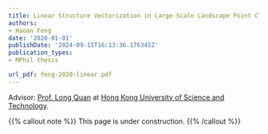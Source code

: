 ```yaml
---
title: Linear Structure Vectorization in Large-Scale Landscape Point Cloud (MPhil Thesis)
authors:
- Haoan Feng
date: '2020-01-01'
publishDate: '2024-09-15T16:13:36.176345Z'
publication_types:
- MPhil thesis

url_pdf: feng-2020-linear.pdf
---
```


Advisor: [Prof. Long Quan](https://www.cse.ust.hk/~quan/) at [Hong Kong University of Science and Technology](https://hkust.edu.hk/).

{{% callout note %}}
This page is under construction.
{{% /callout %}}
